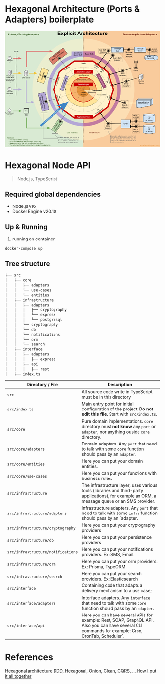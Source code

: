 # Hexagonal Architecture (Ports & Adapters) boilerplate

[![alt text](./public/hexagonal.png "Hexagonal Architecture")]()

# **Hexagonal Node API**

> Node.js, TypeScript

## Required global dependencies

- Node.js v16
- Docker Engine v20.10

## Up & Running

1. running on container:

```terminal
docker-compose up
```

## Tree structure

```terminal
├── src
│   ├── core
│   │   ├── adapters
│   │   └── use-cases
│   │   └── entities
│   ├── infrastructure
│   │   ├── adapters
│   │   │   ├── cryptography
│   │   │   └── express
│   │   │   └── postgresql
│   │   └── cryptography
│   │   └── db
│   │   └── notifications
│   │   └── orm
│   │   └── search
│   ├── interface
│   │   ├── adapters
│   │   │   ├── express
│   │   ├── api
│   │   │   ├── rest
│   ├── index.ts
```

| Directory / File             | Description                                                                                                                    |
| ---------------------------- | ------------------------------------------------------------------------------------------------------------------------------ |
| `src`                        | All source code write in TypeScript must be in this directory                                                                  |
| `src/index.ts`               | Main entry point for initial configuration of the project. **Do not edit this file.** Start with `src/index.ts`.               |
| `src/core`                   | Pure domain implementations. `core` directory must **not know** any `port` or `adapter`, nor anything ouside `core` directory. |
| `src/core/adapters`               | Domain adapters. Any `port` that need to talk with some `core` function should pass by an `adapter`.                           |
| `src/core/entities`          | Here you can put your domain entities.                                                                           |
| `src/core/use-cases`         | Here you can put your functions with business rules.                                                                           |
| `src/infrastructure`         | The infrastructure layer, uses various tools (libraries and third-party applications), for example an ORM, a message queue or an SMS provider.                                       |
| `src/infrastructure/adapters`         | Infrastructure adapters. Any `port` that need to talk with some `infra` function should pass by an `adapter.                                       |
| `src/infrastructure/cryptography`         | Here you can put your cryptography providers                              |
| `src/infrastructure/db`         | Here you can put your persistence providers                              |
| `src/infrastructure/notifications`         | Here you can put your notifications providers. Ex: SMS, Email.                            |
| `src/infrastructure/orm`         | Here you can put your orm providers. Ex: Prisma, TypeORM                           |
| `src/infrastructure/search`         | Here you can put your search providers. Ex: Elasticsearch                      |
| `src/interface`         | Containing code that adapts a delivery mechanism to a use case;                    |
| `src/interface/adapters`         | Interface adapters. Any `interface` that need to talk with some `core` function should pass by an `adapter`.                             |
| `src/interface/api`         | Here you can have several APIs for example: Rest, SOAP, GraphQL API. Also you can have several CLI commands for example: Cron, CronTab, Scheduler`.                             |




# **References**

[Hexagonal architecture](https://alistair.cockburn.us/hexagonal-architecture/)
[DDD, Hexagonal, Onion, Clean, CQRS, … How I put it all together](https://herbertograca.com/2017/11/16/explicit-architecture-01-ddd-hexagonal-onion-clean-cqrs-how-i-put-it-all-together/)
